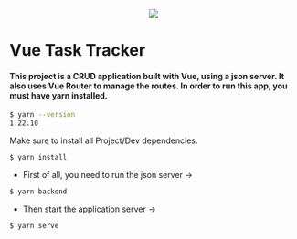 <p align="center">
  <img src="https://miro.medium.com/max/400/1*Pk2mZo1cBqfVqQi-mtAkuA.png">
</p>

# Vue Task Tracker

#### This project is a CRUD application built with Vue, using a json server. It also uses Vue Router to manage the routes. In order to run this app, you must have yarn installed.

```bash
$ yarn --version
1.22.10
```


Make sure to install all Project/Dev dependencies.

```bash
$ yarn install
```


- First of all, you need to run the json server →

```bash
$ yarn backend
```

- Then start the application server →

```bash
$ yarn serve
```
